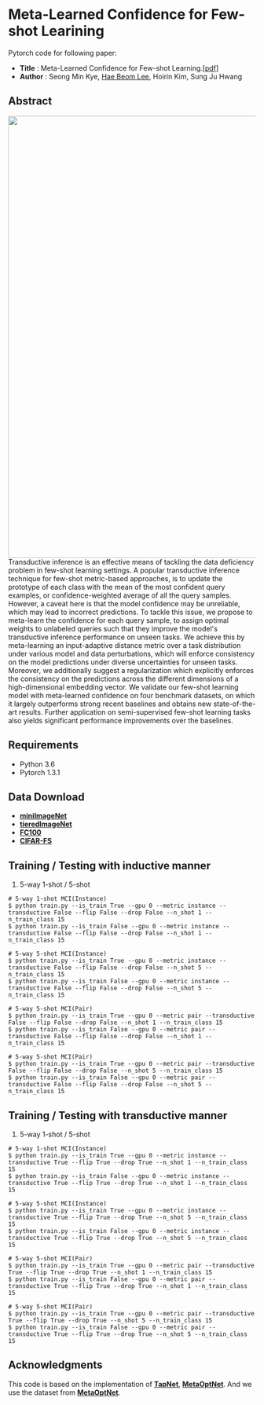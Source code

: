 # Meta-Learned Confidence for Few-shot Learining
Pytorch code for following paper:
* **Title** : Meta-Learned Confidence for Few-shot Learning.[[pdf](https://arxiv.org/abs/2002.12017)]
* **Author** : Seong Min Kye, [Hae Beom Lee](https://github.com/haebeom-lee), Hoirin Kim, Sung Ju Hwang

## Abstract
<img align="middle" width="900" src="https://github.com/seongmin-kye/MCT/blob/master/concept_figure.png">
Transductive inference is an effective means of tackling the data deficiency problem in few-shot learning settings. A popular transductive inference technique for few-shot metric-based approaches, is to update the prototype of each class with the mean of the most confident query examples, or confidence-weighted average of all the query samples. However, a caveat here is that the model confidence may be unreliable, which may lead to incorrect predictions. To tackle this issue, we propose to meta-learn the confidence for each query sample, to assign optimal weights to unlabeled queries such that they improve the model's transductive inference performance on unseen tasks. We achieve this by meta-learning an input-adaptive distance metric over a task distribution under various model and data perturbations, which will enforce consistency on the model predictions under diverse uncertainties for unseen tasks. Moreover, we additionally suggest a regularization which explicitly enforces the consistency on the predictions across the different dimensions of a high-dimensional embedding vector. We validate our few-shot learning model with meta-learned confidence on four benchmark datasets, on which it largely outperforms strong recent baselines and obtains new state-of-the-art results. Further application on semi-supervised few-shot learning tasks also yields significant performance improvements over the baselines.

## Requirements
* Python 3.6
* Pytorch 1.3.1

## Data Download
* [**miniImageNet**](https://drive.google.com/file/d/1fJAK5WZTjerW7EWHHQAR9pRJVNg1T1Y7/view?usp=sharing) 
* [**tieredImageNet**](https://drive.google.com/open?id=1nVGCTd9ttULRXFezh4xILQ9lUkg0WZCG)
* [**FC100**](https://drive.google.com/file/d/1_ZsLyqI487NRDQhwvI7rg86FK3YAZvz1/view?usp=sharing)
* [**CIFAR-FS**](https://drive.google.com/file/d/1GjGMI0q3bgcpcB_CjI40fX54WgLPuTpS/view?usp=sharing)

## Training / Testing with inductive manner
1. 5-way 1-shot / 5-shot
```
# 5-way 1-shot MCI(Instance)
$ python train.py --is_train True --gpu 0 --metric instance --transductive False --flip False --drop False --n_shot 1 --n_train_class 15
$ python train.py --is_train False --gpu 0 --metric instance --transductive False --flip False --drop False --n_shot 1 --n_train_class 15

# 5-way 5-shot MCI(Instance)
$ python train.py --is_train True --gpu 0 --metric instance --transductive False --flip False --drop False --n_shot 5 --n_train_class 15
$ python train.py --is_train False --gpu 0 --metric instance --transductive False --flip False --drop False --n_shot 5 --n_train_class 15

# 5-way 5-shot MCI(Pair)
$ python train.py --is_train True --gpu 0 --metric pair --transductive False --flip False --drop False --n_shot 1 --n_train_class 15
$ python train.py --is_train False --gpu 0 --metric pair --transductive False --flip False --drop False --n_shot 1 --n_train_class 15

# 5-way 5-shot MCI(Pair)
$ python train.py --is_train True --gpu 0 --metric pair --transductive False --flip False --drop False --n_shot 5 --n_train_class 15
$ python train.py --is_train False --gpu 0 --metric pair --transductive False --flip False --drop False --n_shot 5 --n_train_class 15
```
## Training / Testing with transductive manner
1. 5-way 1-shot / 5-shot
```
# 5-way 1-shot MCI(Instance)
$ python train.py --is_train True --gpu 0 --metric instance --transductive True --flip True --drop True --n_shot 1 --n_train_class 15
$ python train.py --is_train False --gpu 0 --metric instance --transductive True --flip True --drop True --n_shot 1 --n_train_class 15

# 5-way 5-shot MCI(Instance)
$ python train.py --is_train True --gpu 0 --metric instance --transductive True --flip True --drop True --n_shot 5 --n_train_class 15
$ python train.py --is_train False --gpu 0 --metric instance --transductive True --flip True --drop True --n_shot 5 --n_train_class 15

# 5-way 5-shot MCI(Pair)
$ python train.py --is_train True --gpu 0 --metric pair --transductive True --flip True --drop True --n_shot 1 --n_train_class 15
$ python train.py --is_train False --gpu 0 --metric pair --transductive True --flip True --drop True --n_shot 1 --n_train_class 15

# 5-way 5-shot MCI(Pair)
$ python train.py --is_train True --gpu 0 --metric pair --transductive True --flip True --drop True --n_shot 5 --n_train_class 15
$ python train.py --is_train False --gpu 0 --metric pair --transductive True --flip True --drop True --n_shot 5 --n_train_class 15
```

## Acknowledgments

This code is based on the implementation of [**TapNet**](https://github.com/istarjun/TapNet), [**MetaOptNet**](https://github.com/kjunelee/MetaOptNet). And we use the dataset from [**MetaOptNet**](https://github.com/kjunelee/MetaOptNet).



